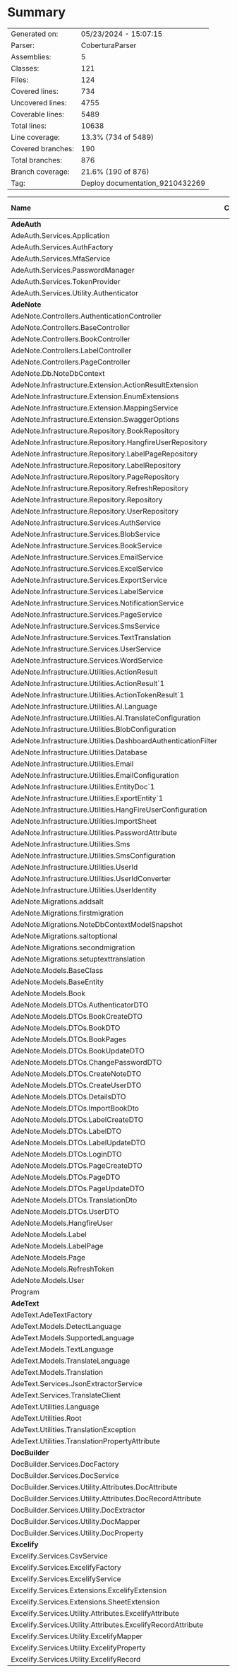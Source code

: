 ﻿# Summary
|||
|:---|:---|
| Generated on: | 05/23/2024 - 15:07:15 |
| Parser: | CoberturaParser |
| Assemblies: | 5 |
| Classes: | 121 |
| Files: | 124 |
| Covered lines: | 734 |
| Uncovered lines: | 4755 |
| Coverable lines: | 5489 |
| Total lines: | 10638 |
| Line coverage: | 13.3% (734 of 5489) |
| Covered branches: | 190 |
| Total branches: | 876 |
| Branch coverage: | 21.6% (190 of 876) |
| Tag: | Deploy documentation_9210432269 |

|**Name**|**Covered**|**Uncovered**|**Coverable**|**Total**|**Line coverage**|**Covered**|**Total**|**Branch coverage**|
|:---|---:|---:|---:|---:|---:|---:|---:|---:|
|**AdeAuth**|**0**|**125**|**125**|**240**|**0%**|**0**|**12**|**0%**|
|AdeAuth.Services.Application|0|9|9|16|0%|0|0||
|AdeAuth.Services.AuthFactory|0|3|3|12|0%|0|0||
|AdeAuth.Services.MfaService|0|18|18|37|0%|0|0||
|AdeAuth.Services.PasswordManager|0|9|9|24|0%|0|0||
|AdeAuth.Services.TokenProvider|0|79|79|135|0%|0|12|0%|
|AdeAuth.Services.Utility.Authenticator|0|7|7|16|0%|0|0||
|**AdeNote**|**734**|**3736**|**4470**|**9147**|**16.4%**|**190**|**564**|**33.6%**|
|AdeNote.Controllers.AuthenticationController|0|218|218|890|0%|0|46|0%|
|AdeNote.Controllers.BaseController|0|10|10|40|0%|0|0||
|AdeNote.Controllers.BookController|0|41|41|229|0%|0|6|0%|
|AdeNote.Controllers.LabelController|0|24|24|162|0%|0|0||
|AdeNote.Controllers.PageController|0|40|40|309|0%|0|0||
|AdeNote.Db.NoteDbContext|26|0|26|74|100%|0|0||
|AdeNote.Infrastructure.Extension.ActionResultExtension|0|13|13|34|0%|0|10|0%|
|AdeNote.Infrastructure.Extension.EnumExtensions|0|9|9|21|0%|0|4|0%|
|AdeNote.Infrastructure.Extension.MappingService|19|0|19|55|100%|0|0||
|AdeNote.Infrastructure.Extension.SwaggerOptions|0|31|31|66|0%|0|4|0%|
|AdeNote.Infrastructure.Repository.BookRepository|32|7|39|103|82%|0|0||
|AdeNote.Infrastructure.Repository.HangfireUserRepository|0|21|21|47|0%|0|0||
|AdeNote.Infrastructure.Repository.LabelPageRepository|28|3|31|91|90.3%|0|0||
|AdeNote.Infrastructure.Repository.LabelRepository|28|3|31|95|90.3%|0|0||
|AdeNote.Infrastructure.Repository.PageRepository|21|11|32|92|65.6%|0|0||
|AdeNote.Infrastructure.Repository.RefreshRepository|0|32|32|62|0%|0|2|0%|
|AdeNote.Infrastructure.Repository.Repository|4|39|43|86|9.3%|0|10|0%|
|AdeNote.Infrastructure.Repository.UserRepository|0|56|56|98|0%|0|8|0%|
|AdeNote.Infrastructure.Services.AuthService|143|410|553|1037|25.8%|61|190|32.1%|
|AdeNote.Infrastructure.Services.BlobService|0|51|51|123|0%|0|2|0%|
|AdeNote.Infrastructure.Services.BookService|56|33|89|200|62.9%|25|30|83.3%|
|AdeNote.Infrastructure.Services.EmailService|0|39|39|52|0%|0|2|0%|
|AdeNote.Infrastructure.Services.ExcelService|0|38|38|76|0%|0|8|0%|
|AdeNote.Infrastructure.Services.ExportService|0|45|45|86|0%|0|14|0%|
|AdeNote.Infrastructure.Services.LabelService|52|13|65|145|80%|18|18|100%|
|AdeNote.Infrastructure.Services.NotificationService|0|29|29|80|0%|0|6|0%|
|AdeNote.Infrastructure.Services.PageService|127|54|181|361|70.1%|86|106|81.1%|
|AdeNote.Infrastructure.Services.SmsService|0|19|19|46|0%|0|2|0%|
|AdeNote.Infrastructure.Services.TextTranslation|0|34|34|68|0%|0|8|0%|
|AdeNote.Infrastructure.Services.UserService|0|45|45|85|0%|0|14|0%|
|AdeNote.Infrastructure.Services.WordService|0|17|17|34|0%|0|0||
|AdeNote.Infrastructure.Utilities.ActionResult|42|20|62|218|67.7%|0|2|0%|
|AdeNote.Infrastructure.Utilities.ActionResult`1|26|42|68|218|38.2%|0|2|0%|
|AdeNote.Infrastructure.Utilities.ActionTokenResult`1|0|41|41|218|0%|0|0||
|AdeNote.Infrastructure.Utilities.AI.Language|0|44|44|60|0%|0|6|0%|
|AdeNote.Infrastructure.Utilities.AI.TranslateConfiguration|0|14|14|23|0%|0|0||
|AdeNote.Infrastructure.Utilities.BlobConfiguration|0|12|12|34|0%|0|0||
|AdeNote.Infrastructure.Utilities.DashboardAuthenticationFilter|0|56|56|101|0%|0|26|0%|
|AdeNote.Infrastructure.Utilities.Database|0|26|26|52|0%|0|12|0%|
|AdeNote.Infrastructure.Utilities.Email|0|17|17|27|0%|0|0||
|AdeNote.Infrastructure.Utilities.EmailConfiguration|0|14|14|39|0%|0|0||
|AdeNote.Infrastructure.Utilities.EntityDoc`1|0|2|2|11|0%|0|0||
|AdeNote.Infrastructure.Utilities.ExportEntity`1|0|2|2|11|0%|0|0||
|AdeNote.Infrastructure.Utilities.HangFireUserConfiguration|0|2|2|8|0%|0|0||
|AdeNote.Infrastructure.Utilities.ImportSheet|0|7|7|15|0%|0|0||
|AdeNote.Infrastructure.Utilities.PasswordAttribute|0|12|12|26|0%|0|8|0%|
|AdeNote.Infrastructure.Utilities.Sms|7|0|7|13|100%|0|0||
|AdeNote.Infrastructure.Utilities.SmsConfiguration|0|12|12|19|0%|0|0||
|AdeNote.Infrastructure.Utilities.UserId|0|5|5|11|0%|0|0||
|AdeNote.Infrastructure.Utilities.UserIdConverter|0|3|3|18|0%|0|0||
|AdeNote.Infrastructure.Utilities.UserIdentity|0|9|9|36|0%|0|12|0%|
|AdeNote.Migrations.addsalt|0|288|288|345|0%|0|0||
|AdeNote.Migrations.firstmigration|0|354|354|420|0%|0|0||
|AdeNote.Migrations.NoteDbContextModelSnapshot|0|268|268|302|0%|0|0||
|AdeNote.Migrations.saltoptional|0|301|301|357|0%|0|0||
|AdeNote.Migrations.secondmigration|0|227|227|279|0%|0|0||
|AdeNote.Migrations.setuptexttranslation|0|328|328|390|0%|0|0||
|AdeNote.Models.BaseClass|2|0|2|14|100%|0|0||
|AdeNote.Models.BaseEntity|1|0|1|13|100%|0|0||
|AdeNote.Models.Book|14|5|19|67|73.6%|0|0||
|AdeNote.Models.DTOs.AuthenticatorDTO|7|0|7|28|100%|0|0||
|AdeNote.Models.DTOs.BookCreateDTO|2|0|2|25|100%|0|0||
|AdeNote.Models.DTOs.BookDTO|4|0|4|40|100%|0|0||
|AdeNote.Models.DTOs.BookPages|0|2|2|18|0%|0|0||
|AdeNote.Models.DTOs.BookUpdateDTO|2|0|2|18|100%|0|0||
|AdeNote.Models.DTOs.ChangePasswordDTO|0|2|2|8|0%|0|0||
|AdeNote.Models.DTOs.CreateNoteDTO|0|2|2|18|0%|0|0||
|AdeNote.Models.DTOs.CreateUserDTO|0|5|5|24|0%|0|0||
|AdeNote.Models.DTOs.DetailsDTO|9|0|9|33|100%|0|0||
|AdeNote.Models.DTOs.ImportBookDto|0|11|11|20|0%|0|4|0%|
|AdeNote.Models.DTOs.LabelCreateDTO|1|0|1|16|100%|0|0||
|AdeNote.Models.DTOs.LabelDTO|2|0|2|18|100%|0|0||
|AdeNote.Models.DTOs.LabelUpdateDTO|1|0|1|13|100%|0|0||
|AdeNote.Models.DTOs.LoginDTO|0|2|2|14|0%|0|0||
|AdeNote.Models.DTOs.PageCreateDTO|2|0|2|22|100%|0|0||
|AdeNote.Models.DTOs.PageDTO|0|2|2|19|0%|0|0||
|AdeNote.Models.DTOs.PageUpdateDTO|2|0|2|17|100%|0|0||
|AdeNote.Models.DTOs.TranslationDto|0|12|12|18|0%|0|0||
|AdeNote.Models.DTOs.UserDTO|0|11|11|34|0%|0|0||
|AdeNote.Models.HangfireUser|0|14|14|24|0%|0|0||
|AdeNote.Models.Label|8|1|9|32|88.8%|0|0||
|AdeNote.Models.LabelPage|10|0|10|37|100%|0|0||
|AdeNote.Models.Page|17|0|17|59|100%|0|0||
|AdeNote.Models.RefreshToken|13|4|17|31|76.4%|0|0||
|AdeNote.Models.User|26|21|47|74|55.3%|0|0||
|Program|0|151|151|195|0%|0|2|0%|
|**AdeText**|**0**|**201**|**201**|**438**|**0%**|**0**|**48**|**0%**|
|AdeText.AdeTextFactory|0|3|3|13|0%|0|0||
|AdeText.Models.DetectLanguage|0|4|4|20|0%|0|0||
|AdeText.Models.SupportedLanguage|0|1|1|10|0%|0|0||
|AdeText.Models.TextLanguage|0|11|11|24|0%|0|0||
|AdeText.Models.TranslateLanguage|0|1|1|11|0%|0|0||
|AdeText.Models.Translation|0|1|1|11|0%|0|0||
|AdeText.Services.JsonExtractorService|0|45|45|85|0%|0|14|0%|
|AdeText.Services.TranslateClient|0|118|118|205|0%|0|34|0%|
|AdeText.Utilities.Language|0|1|1|10|0%|0|0||
|AdeText.Utilities.Root|0|1|1|15|0%|0|0||
|AdeText.Utilities.TranslationException|0|8|8|18|0%|0|0||
|AdeText.Utilities.TranslationPropertyAttribute|0|7|7|16|0%|0|0||
|**DocBuilder**|**0**|**186**|**186**|**334**|**0%**|**0**|**60**|**0%**|
|DocBuilder.Services.DocFactory|0|3|3|16|0%|0|0||
|DocBuilder.Services.DocService|0|45|45|76|0%|0|8|0%|
|DocBuilder.Services.Utility.Attributes.DocAttribute|0|2|2|10|0%|0|0||
|DocBuilder.Services.Utility.Attributes.DocRecordAttribute|0|12|12|21|0%|0|6|0%|
|DocBuilder.Services.Utility.DocExtractor|0|78|78|124|0%|0|32|0%|
|DocBuilder.Services.Utility.DocMapper|0|39|39|74|0%|0|14|0%|
|DocBuilder.Services.Utility.DocProperty|0|7|7|13|0%|0|0||
|**Excelify**|**0**|**507**|**507**|**915**|**0%**|**0**|**192**|**0%**|
|Excelify.Services.CsvService|0|39|39|73|0%|0|12|0%|
|Excelify.Services.ExcelifyFactory|0|28|28|46|0%|0|8|0%|
|Excelify.Services.ExcelifyService|0|49|49|91|0%|0|16|0%|
|Excelify.Services.Extensions.ExcelifyExtension|0|3|3|20|0%|0|0||
|Excelify.Services.Extensions.SheetExtension|0|198|198|362|0%|0|82|0%|
|Excelify.Services.Utility.Attributes.ExcelifyAttribute|0|12|12|23|0%|0|6|0%|
|Excelify.Services.Utility.Attributes.ExcelifyRecordAttribute|0|2|2|10|0%|0|0||
|Excelify.Services.Utility.ExcelifyMapper|0|39|39|75|0%|0|12|0%|
|Excelify.Services.Utility.ExcelifyProperty|0|7|7|15|0%|0|0||
|Excelify.Services.Utility.ExcelifyRecord|0|130|130|200|0%|0|56|0%|
